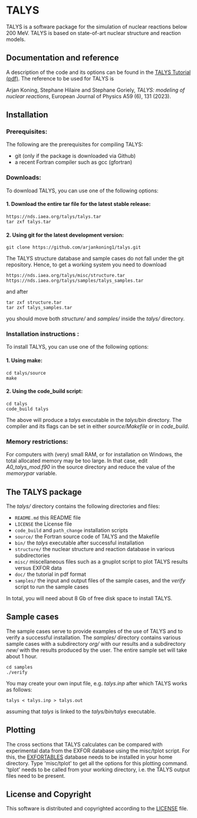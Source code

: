 
# TALYS
TALYS is a software package for the simulation of nuclear reactions below 200 MeV. 
TALYS is based on state-of-art nuclear structure and reaction models. 

## Documentation and reference
A description of the code and its options can be found in the [TALYS Tutorial (pdf)](https://github.com/arjankoning1/talys/blob/main/doc/talys.pdf).
The reference to be used for TALYS is

Arjan Koning, Stephane Hilaire and Stephane Goriely, *TALYS: modeling of nuclear reactions*, European Journal of Physics A59 (6), 131 (2023).

## Installation

### Prerequisites:

The following are the prerequisites for compiling TALYS:
  - git (only if the package is downloaded via Github)
  - a recent Fortran compiler such as gcc (gfortran)

### Downloads:

To download TALYS, you can use one of the following options:
#### 1. Download the entire tar file for the latest stable release:
```
https://nds.iaea.org/talys/talys.tar
tar zxf talys.tar
```
#### 2. Using git for the latest development version:
```
git clone https://github.com/arjankoning1/talys.git
```
The TALYS structure database and sample cases do not fall under the git repository. Hence, to get a  working system you need to download
```
https://nds.iaea.org/talys/misc/structure.tar
https://nds.iaea.org/talys/samples/talys_samples.tar
```
and after
```
tar zxf structure.tar
tar zxf talys_samples.tar
```
you should move both *structure/* and *samples/* inside the *talys/* directory.

### Installation instructions :

To install TALYS, you can use one of the following options:
#### 1. Using make:
```
cd talys/source
make
```
#### 2. Using the code_build script:
```
cd talys
code_build talys
```

The above will produce a *talys* executable in the *talys/bin* directory. 
The compiler and its flags can be set in either *source/Makefile* or in *code_build*.

### Memory restrictions:

For computers with (very) small RAM, or for installation on Windows, the total allocated memory may be too large. In that case, edit *A0_talys_mod.f90* in the source directory and reduce the value of the *memorypar* variable.

## The TALYS package

The *talys/* directory contains the following directories and files:

+ `README.md` this README file
+ `LICENSE` the License file
+ `code_build` and `path_change` installation scripts
+ `source/` the Fortran source code of TALYS and the Makefile
+ `bin/` the *talys* executable after successful installation
+ `structure/` the nuclear structure and reaction database in various subdirectories
+ `misc/` miscellaneous files such as a gnuplot script to plot TALYS results versus EXFOR data
+ `doc/` the tutorial in pdf format
+ `samples/` the input and output files of the sample cases, and the *verify* script to run the sample cases

In total, you will need about 8 Gb of free disk space to install TALYS.

## Sample cases

The sample cases serve to provide examples of the use of TALYS and to verify a successful installation. The *samples/* directory contains various sample cases with a subdirectory *org/* with our results and a subdirectory *new/* with the results produced by the user. The entire sample set will take about 1 hour.
```
cd samples
./verify
```

You may create your own input file, e.g. *talys.inp* after which TALYS works as follows:
```
talys < talys.inp > talys.out
```
assuming that *talys* is linked to the *talys/bin/talys* executable.

## Plotting

The cross sections that TALYS calculates can be compared with experimental data from the EXFOR database using the misc/tplot script.
For this, the [EXFORTABLES](https://github.com/arjankoning1/exfortables) database needs to be installed in your home directory. 
Type 'misc/tplot' to get all the options for this plotting command. 'tplot' needs to be called from your working directory, 
i.e. the TALYS output files need to be present.

## License and Copyright
This software is distributed and copyrighted according to the [LICENSE](LICENSE) file.
